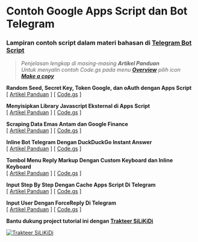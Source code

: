 # Contoh Google Apps Script dan Bot Telegram

### Lampiran contoh script dalam materi bahasan di **[Telegram Bot Script](https://telegram-bot-script.blogspot.com)**

> *Penjelasan lengkap di masing-masing **Artikel Panduan***  
> *Untuk menyalin contoh Code.gs pada menu **[Overview](https://blogger.googleusercontent.com/img/a/AVvXsEiC6ELdl8w3Ila9rFfH_3e9h05LZrPFErqCURZVGszVgK8OGFwHKRNtMj9jg8t4Mtj2LnG-CXWAiiLr42sktsVeDeKkzGesXPtxbqtPdg5ZPgs6C9cTVi7WMv8oj7mpVshZU_BdC-hTBKnARlEavMybvIGSnHkBCyqAm22GqoKYCrBkNAcNbnBb7UqAUg=s0)** pilih icon **[Make a copy](https://blogger.googleusercontent.com/img/a/AVvXsEjc6qRFFQZi6WsdCPqcLqDhNAiHYKK8ZQ3jyAtwaEksBYkZdu8eqEcbOS-J429fno-_vHcYsej8CK1m-WuTCI1hMbuwoBRfl0SzNdsChLo-ooeyqx6iGVMEyfzQFooIDPx6wDNSILk9c4V4WyYqpZYSL2dHqZU6GScBo6aK-x8YY6sNr_Hd3w9-l6Swnw=s0)***  

**Random Seed, Secret Key, Token Google, dan oAuth dengan Apps Script**  
\[ [Artikel Panduan](https://telegram-bot-script.blogspot.com/2021/11/random-seed-secret-key-token-google-dan-oauth-dengan-apps-script.html) \] 
\[ [Code.gs](https://script.google.com/d/1qQl2lM4qnMHtNX9K5nmQy4eV8dAiCQ_pc-ISW92GfwBbzvPEJx_CpHsH/edit?usp=sharing) \]  

**Menyisipkan Library Javascript Eksternal di Apps Script**  
\[ [Artikel Panduan](https://telegram-bot-script.blogspot.com/2021/11/menyisipkan-library-javascript-eksternal-di-apps-script.html) \] 
\[ [Code.gs](https://script.google.com/d/1ofX1c6ssz-m5dDNbx_Hd7YHX1eF66Dwwg7EQkvLvTnwsh-DEYDR4i1VJ/edit?usp=sharing) \]  

**Scraping Data Emas Antam dan Google Finance**  
\[ [Artikel Panduan](https://telegram-bot-script.blogspot.com/2021/11/scraping-data-emas-antam-dan-google-finance.html) \] 
\[ [Code.gs](https://script.google.com/d/19pt2ufHQQR39ftopNefhL6EHGAj15LBb0RJV327ctbox93304l4Jk91r/edit?usp=sharing) \]  

**Inline Bot Telegram Dengan DuckDuckGo Instant Answer**  
\[ [Artikel Panduan](https://telegram-bot-script.blogspot.com/2021/11/inline-bot-telegram-dengan-duckduckgo-instant-answer.html) \] 
\[ [Code.gs](https://script.google.com/d/14FaPl3Ovt0EHANd2ZEZu9N0mFD9XHO572lF3Q3cqYjqWg_UhtVBWBvux/edit?usp=sharing) \]  

**Tombol Menu Reply Markup Dengan Custom Keyboard dan Inline Keyboard**  
\[ [Artikel Panduan](https://telegram-bot-script.blogspot.com/2021/11/tombol-menu-reply-markup-dengan-custom-keyboard-dan-inline-keyboard.html) \] 
\[ [Code.gs](https://script.google.com/d/1iyInjyW-V7ifS5bgUEu6MnBoZDF9xZzrP1kvhlkrWnM-a3JaGZHnhdxB/edit?usp=sharing) \]  

**Input Step By Step Dengan Cache Apps Script Di Telegram**  
\[ [Artikel Panduan](https://telegram-bot-script.blogspot.com/2021/10/input-step-by-step-dengan-cache-apps-script-di-telegram.html) \] 
\[ [Code.gs](https://script.google.com/d/114icEGnD-bQqbUWvlJb-yGPg1JZUHg1AXAH_CEwmaScLy9NJrFmK9qo4/edit?usp=sharing) \]  

**Input User Dengan ForceReply Di Telegram**  
\[ [Artikel Panduan](https://telegram-bot-script.blogspot.com/2021/10/input-user-dengan-forcereply-di-telegram.html) \] 
\[ [Code.gs](https://script.google.com/d/17Z7ckjsi_1mVqUOqeWPx7564D6M5mH5eDe0ij_vu_sCLj5YBgfmD-kED/edit?usp=sharing) \]  

**Bantu dukung project tutorial ini dengan [Trakteer SiLiKiDi](https://trakteer.id/silikidi/tip)**

[![Trakteer SiLiKiDi](https://cdn.trakteer.id/images/embed/trbtn-red-2.png "Trakteer SiLiKiDi")](https://trakteer.id/silikidi/tip)
